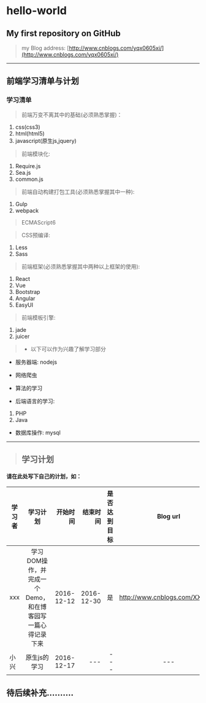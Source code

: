 # hello-world
## My first repository on GitHub
> my Blog address:
[http://www.cnblogs.com/yqx0605xi/](http://www.cnblogs.com/yqx0605xi/)

***
## 前端学习清单与计划 ##
### 学习清单
 > 前端万变不离其中的基础(必须熟悉掌握)：
  
1. css(css3)  
2. html(html5)
3. javascript(原生js,jquery)  

> 前端模块化:  

1. Require.js
2. Sea.js
3. common.js

> 前端自动构建打包工具(必须熟悉掌握其中一种):  

1. Gulp
2. webpack  

> ECMAScript6  

> CSS预编译:

1. Less
2. Sass

> 前端框架(必须熟悉掌握其中两种以上框架的使用):

1. React
2. Vue
3. Bootstrap
4. Angular
5. EasyUI

> 前端模板引擎:

1. jade  
2. juicer

> * 以下可以作为兴趣了解学习部分

*  服务器端: nodejs

*  网络爬虫

*  算法的学习

*  后端语言的学习:  

1. PHP
2. Java

* 数据库操作: mysql
-------------------------------------
> ## 学习计划
#### 请在此处写下自己的计划，如： 
| 学习者 | 学习计划 | 开始时间 | 结束时间 | 是否达到目标 | Blog  url | Demo url | 
| -----------------------------|:--------------------------------------------:| ---------------:|  ----------------:| ---------------:| :-----------------:| :-----------------------:|
| xxx | 学习DOM操作，并完成一个Demo，和在博客园写一篇心得记录下来 | 2016-12-12 | 2016-12-30 | 是 | http://www.cnblogs.com/XXXXXX|https://github.com/XXXXXX|
|小兴|原生js的学习|2016-12-17|---|---|---|---|
## 待后续补充..........
